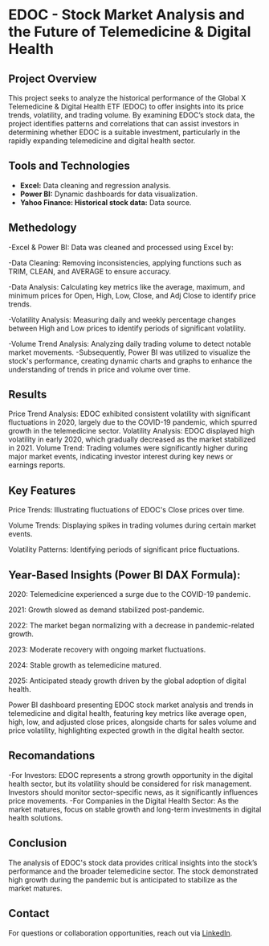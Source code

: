 # EDOC - Stock Market Analysis and the Future of Telemedicine & Digital Health

## Project Overview
This project seeks to analyze the historical performance of the Global X Telemedicine & Digital Health ETF (EDOC) to offer insights into its price trends, volatility, and trading volume. By examining EDOC’s stock data, the project identifies patterns and correlations that can assist investors in determining whether EDOC is a suitable investment, particularly in the rapidly expanding telemedicine and digital health sector.

## Tools and Technologies
- **Excel:** Data cleaning and regression analysis.
- **Power BI:** Dynamic dashboards for data visualization.
- **Yahoo Finance: Historical stock data:** Data source.

## Methedology
-Excel & Power BI: Data was cleaned and processed using Excel by:

-Data Cleaning: Removing inconsistencies, applying functions such as TRIM, CLEAN, and AVERAGE to ensure accuracy.

-Data Analysis: Calculating key metrics like the average, maximum, and minimum prices for Open, High, Low, Close, and Adj Close to identify price trends.

-Volatility Analysis: Measuring daily and weekly percentage changes between High and Low prices to identify periods of significant volatility.

-Volume Trend Analysis: Analyzing daily trading volume to detect notable market movements.
-Subsequently, Power BI was utilized to visualize the stock's performance, creating dynamic charts and graphs to enhance the understanding of trends in price and volume over time.


## Results
Price Trend Analysis: EDOC exhibited consistent volatility with significant fluctuations in 2020, largely due to the COVID-19 pandemic, which spurred growth in the telemedicine sector.
Volatility Analysis: EDOC displayed high volatility in early 2020, which gradually decreased as the market stabilized in 2021.
Volume Trend: Trading volumes were significantly higher during major market events, indicating investor interest during key news or earnings reports.

## Key Features
Price Trends: Illustrating fluctuations of EDOC's Close prices over time.

Volume Trends: Displaying spikes in trading volumes during certain market events.

Volatility Patterns: Identifying periods of significant price fluctuations.

## Year-Based Insights (Power BI DAX Formula):

2020: Telemedicine experienced a surge due to the COVID-19 pandemic.

2021: Growth slowed as demand stabilized post-pandemic.

2022: The market began normalizing with a decrease in pandemic-related growth.

2023: Moderate recovery with ongoing market fluctuations.

2024: Stable growth as telemedicine matured.

2025: Anticipated steady growth driven by the global adoption of digital health.

Power BI dashboard presenting EDOC stock market analysis and trends in telemedicine and digital health, featuring key metrics like average open, high, low, and adjusted close prices, alongside charts for sales volume and price volatility, highlighting expected growth in the digital health sector.

## Recomandations
-For Investors: EDOC represents a strong growth opportunity in the digital health sector, but its volatility should be considered for risk management. Investors should monitor sector-specific news, as it significantly influences price movements.
-For Companies in the Digital Health Sector: As the market matures, focus on stable growth and long-term investments in digital health solutions.

## Conclusion
The analysis of EDOC's stock data provides critical insights into the stock’s performance and the broader telemedicine sector. The stock demonstrated high growth during the pandemic but is anticipated to stabilize as the market matures.

## Contact
For questions or collaboration opportunities, reach out via [LinkedIn](https://www.linkedin.com/in/melvonmashele/).


